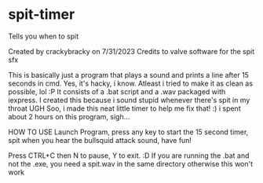 # spit-timer
Tells you when to spit

Created by crackybracky on 7/31/2023
Credits to valve software for the spit sfx

This is basically just a program that plays a sound and prints a line after 15 seconds in cmd.
Yes, it's hacky, i know. Atleast i tried to make it as clean as possible, lol :P
It consists of a .bat script and a .wav packaged with iexpress.
I created this because i sound stupid whenever there's spit in my throat UGH
Soo, i made this neat little timer to help me fix that! :)
i spent about 2 hours on this program, sigh...

HOW TO USE
Launch Program,
press any key to start the 15 second timer,
spit when you hear the bullsquid attack sound,
have fun!

Press CTRL+C then N to pause, Y to exit. :D
If you are running the .bat and not the .exe, you need a spit.wav in the same directory otherwise this won't work
